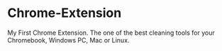 # Chrome-Extension
My First Chrome Extension. The one of the best cleaning tools for your Chromebook, Windows PC, Mac or Linux.

